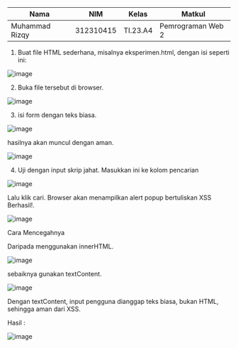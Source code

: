 | Nama                    | NIM        | Kelas   | Matkul            |
|-------------------------|------------|---------|-------------------|
| Muhammad Rizqy | 312310415  | TI.23.A4| Pemrograman Web 2 |

1. Buat file HTML sederhana, misalnya eksperimen.html, dengan isi seperti ini:

![image](https://github.com/user-attachments/assets/c10ef0b3-ddad-42fa-9552-25eed6b1f1ca)

2. Buka file tersebut di browser.

![image](https://github.com/user-attachments/assets/0c7712dc-86db-4b6f-994c-1141b19a05c9)

3. isi form dengan teks biasa.

![image](https://github.com/user-attachments/assets/50f8c620-905a-46df-a780-0aac4de11109)

hasilnya akan muncul dengan aman.

![image](https://github.com/user-attachments/assets/1bad235e-6e5f-4716-a975-374417512590)

4. Uji dengan input skrip jahat.
   Masukkan ini ke kolom pencarian
   
   <script>alert('XSS Berhasil!')</script>

![image](https://github.com/user-attachments/assets/8ca33eec-4745-4bad-80f5-1920a0640b8f)
   
   Lalu klik cari.
   Browser akan menampilkan alert popup bertuliskan XSS Berhasil!.

![image](https://github.com/user-attachments/assets/7c66e6c1-af64-4518-98b0-45ae980de22f)

Cara Mencegahnya

Daripada menggunakan innerHTML.
   
![image](https://github.com/user-attachments/assets/22d81e6d-b08d-4113-8df3-ca22199456ac)

sebaiknya gunakan textContent.
   
![image](https://github.com/user-attachments/assets/69229158-41cd-40e0-a54c-cf683983b1a1)

Dengan textContent, input pengguna dianggap teks biasa, bukan HTML, sehingga aman dari XSS.

Hasil :

![image](https://github.com/user-attachments/assets/89f5355e-5c7c-4893-8908-030cd06c10e0)
